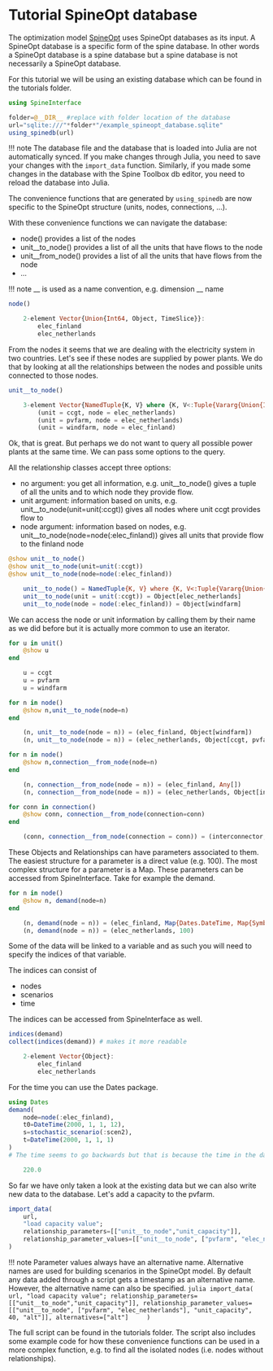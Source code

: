 # Tutorial SpineOpt database

The optimization model [SpineOpt](https://github.com/Spine-tools/SpineOpt.jl) uses SpineOpt databases as its input. A SpineOpt database is a specific form of the spine database. In other words a SpineOpt database is a spine database but a spine database is not necessarily a SpineOpt database.

For this tutorial we will be using an existing database which can be found in the tutorials folder.

```julia
using SpineInterface

folder=@__DIR__ #replace with folder location of the database
url="sqlite:///"*folder*"/example_spineopt_database.sqlite"
using_spinedb(url)
```

!!! note
    The database file and the database that is loaded into Julia are not automatically synced. If you make changes through Julia, you need to save your changes with the `import_data` function. Similarly, if you made some changes in the database with the Spine Toolbox db editor, you need to reload the database into Julia.

The convenience functions that are generated by `using_spinedb` are now specific to the SpineOpt structure (units, nodes, connections, ...).

With these convenience functions we can navigate the database:
+ node() provides a list of the nodes
+ unit__to_node() provides a list of all the units that have flows to the node
+ unit__from_node() provides a list of all the units that have flows from the node
+ ...

!!! note
    __ is used as a name convention, e.g. dimension __ name


```julia
node()

    2-element Vector{Union{Int64, Object, TimeSlice}}:
        elec_finland
        elec_netherlands
```

From the nodes it seems that we are dealing with the electricity system in two countries.
Let's see if these nodes are supplied by power plants.
We do that by looking at all the relationships between the nodes and possible units connected to those nodes.

```julia
unit__to_node()

    3-element Vector{NamedTuple{K, V} where {K, V<:Tuple{Vararg{Union{Int64, Object, TimeSlice}}}}}:
        (unit = ccgt, node = elec_netherlands)
        (unit = pvfarm, node = elec_netherlands)
        (unit = windfarm, node = elec_finland)
```

Ok, that is great. But perhaps we do not want to query all possible power plants at the same time. We can pass some options to the query.

All the relationship classes accept three options:
+ no argument: you get all information, e.g. unit__to_node() gives a tuple of all the units and to which node they provide flow.
+ unit argument: information based on units, e.g. unit__to_node(unit=unit(:ccgt)) gives all nodes where unit ccgt provides flow to
+ node argument: information based on nodes, e.g. unit__to_node(node=node(:elec_finland)) gives all units that provide flow to the finland node

```julia
@show unit__to_node()
@show unit__to_node(unit=unit(:ccgt))
@show unit__to_node(node=node(:elec_finland))

    unit__to_node() = NamedTuple{K, V} where {K, V<:Tuple{Vararg{Union{Int64, Object, TimeSlice}}}}[(unit = ccgt, node = elec_netherlands), (unit = pvfarm, node = elec_netherlands), (unit = windfarm, node = elec_finland)]
    unit__to_node(unit = unit(:ccgt)) = Object[elec_netherlands]
    unit__to_node(node = node(:elec_finland)) = Object[windfarm]
```

We can access the node or unit information by calling them by their name as we did before but it is actually more common to use an iterator.

```julia
for u in unit()
    @show u
end

    u = ccgt
    u = pvfarm
    u = windfarm
```

```julia
for n in node()
    @show n,unit__to_node(node=n)
end

    (n, unit__to_node(node = n)) = (elec_finland, Object[windfarm])
    (n, unit__to_node(node = n)) = (elec_netherlands, Object[ccgt, pvfarm])
```

```julia
for n in node()
    @show n,connection__from_node(node=n)
end

    (n, connection__from_node(node = n)) = (elec_finland, Any[])
    (n, connection__from_node(node = n)) = (elec_netherlands, Object[interconnector])
```

```julia
for conn in connection()
    @show conn, connection__from_node(connection=conn)
end

    (conn, connection__from_node(connection = conn)) = (interconnector, Object[elec_netherlands])
```

These Objects and Relationships can have parameters associated to them. The easiest structure for a parameter is a direct value (e.g. 100). The most complex structure for a parameter is a Map. These parameters can be accessed from SpineInterface. Take for example the demand.

```julia
for n in node()
    @show n, demand(node=n)
end

    (n, demand(node = n)) = (elec_finland, Map{Dates.DateTime, Map{Symbol, TimeSeries{Float64}}}([Dates.DateTime("2000-01-01T00:00:00"), Dates.DateTime("2000-01-01T12:00:00")], Map{Symbol, TimeSeries{Float64}}[Map{Symbol, TimeSeries{Float64}}([:scen1, :scen2], TimeSeries{Float64}[TimeSeries{2000-01-01T00:00:00~>2000-01-01T01:00:00}[150.0,200.0](false,false), TimeSeries{2000-01-01T00:00:00~>2000-01-01T01:00:00}[180.0,200.0](false,false)], Dict{Symbol, TimeSeries{Float64}}(:scen1 => TimeSeries{2000-01-01T00:00:00~>2000-01-01T01:00:00}[150.0,200.0](false,false), :scen2 => TimeSeries{2000-01-01T00:00:00~>2000-01-01T01:00:00}[180.0,200.0](false,false))), Map{Symbol, TimeSeries{Float64}}([:scen1, :scen2], TimeSeries{Float64}[TimeSeries{2000-01-01T00:00:00~>2000-01-01T01:00:00}[150.0,200.0](false,false), TimeSeries{2000-01-01T00:00:00~>2000-01-01T01:00:00}[200.0,220.0](false,false)], Dict{Symbol, TimeSeries{Float64}}(:scen1 => TimeSeries{2000-01-01T00:00:00~>2000-01-01T01:00:00}[150.0,200.0](false,false), :scen2 => TimeSeries{2000-01-01T00:00:00~>2000-01-01T01:00:00}[200.0,220.0](false,false)))], Dict{Dates.DateTime, Map{Symbol, TimeSeries{Float64}}}(Dates.DateTime("2000-01-01T12:00:00") => Map{Symbol, TimeSeries{Float64}}([:scen1, :scen2], TimeSeries{Float64}[TimeSeries{2000-01-01T00:00:00~>2000-01-01T01:00:00}[150.0,200.0](false,false), TimeSeries{2000-01-01T00:00:00~>2000-01-01T01:00:00}[200.0,220.0](false,false)], Dict{Symbol, TimeSeries{Float64}}(:scen1 => TimeSeries{2000-01-01T00:00:00~>2000-01-01T01:00:00}[150.0,200.0](false,false), :scen2 => TimeSeries{2000-01-01T00:00:00~>2000-01-01T01:00:00}[200.0,220.0](false,false))), Dates.DateTime("2000-01-01T00:00:00") => Map{Symbol, TimeSeries{Float64}}([:scen1, :scen2], TimeSeries{Float64}[TimeSeries{2000-01-01T00:00:00~>2000-01-01T01:00:00}[150.0,200.0](false,false), TimeSeries{2000-01-01T00:00:00~>2000-01-01T01:00:00}[180.0,200.0](false,false)], Dict{Symbol, TimeSeries{Float64}}(:scen1 => TimeSeries{2000-01-01T00:00:00~>2000-01-01T01:00:00}[150.0,200.0](false,false), :scen2 => TimeSeries{2000-01-01T00:00:00~>2000-01-01T01:00:00}[180.0,200.0](false,false))))))
    (n, demand(node = n)) = (elec_netherlands, 100)
```

Some of the data will be linked to a variable and as such you will need to specify the indices of that variable.

The indices can consist of
+ nodes
+ scenarios
+ time

The indices can be accessed from SpineInterface as well.

```julia
indices(demand)
collect(indices(demand)) # makes it more readable

    2-element Vector{Object}:
        elec_finland
        elec_netherlands
```

For the time you can use the Dates package.

```julia
using Dates
demand(
    node=node(:elec_finland),
    t0=DateTime(2000, 1, 1, 12),
    s=stochastic_scenario(:scen2),
    t=DateTime(2000, 1, 1, 1)
)
# The time seems to go backwards but that is because the time in the database has accidentally been set backwards.

    220.0
```

So far we have only taken a look at the existing data but we can also write new data to the database.
Let's add a capacity to the pvfarm.

```julia
import_data(
    url,
    "load capacity value";
    relationship_parameters=[["unit__to_node","unit_capacity"]],
    relationship_parameter_values=[["unit__to_node", ["pvfarm", "elec_netherlands"], "unit_capacity", 40]],
)
```

!!! note
    Parameter values always have an alternative name.
    Alternative names are used for building scenarios in the SpineOpt model.
    By default any data added through a script gets a timestamp as an alternative name.
    However, the alternative name can also be specified.
    ```julia
    import_data(
        url,
        "load capacity value";
        relationship_parameters=[["unit__to_node","unit_capacity"]],
        relationship_parameter_values=[["unit__to_node", ["pvfarm", "elec_netherlands"], "unit_capacity", 40, "alt"]],
        alternatives=["alt"]	
    )
    ```

The full script can be found in the tutorials folder. The script also includes some example code for how these convenience functions can be used in a more complex function, e.g. to find all the isolated nodes (i.e. nodes without relationships).